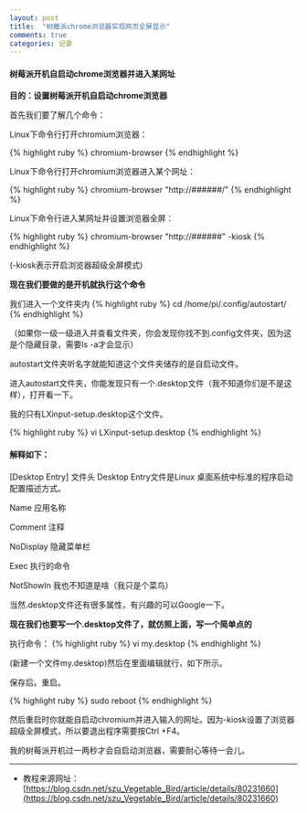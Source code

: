 ```yaml
---
layout: post
title:  "树莓派chrome浏览器实现网页全屏显示"
comments: true
categories: 记录
---
```


#### 树莓派开机自启动chrome浏览器并进入某网址

**目的：设置树莓派开机自启动chrome浏览器**

首先我们要了解几个命令： 

Linux下命令行打开chromium浏览器：

{% highlight ruby %}
chromium-browser
{% endhighlight %}

Linux下命令行打开chromium浏览器进入某个网址：

{% highlight ruby %}
chromium-browser "http://######/"
{% endhighlight %}

Linux下命令行进入某网址并设置浏览器全屏：

{% highlight ruby %}
chromium-browser "http://######" -kiosk
{% endhighlight %}

(-kiosk表示开启浏览器超级全屏模式)

**现在我们要做的是开机就执行这个命令**

我们进入一个文件夹内
{% highlight ruby %}
cd  /home/pi/.config/autostart/
{% endhighlight %}

（如果你一级一级进入并查看文件夹，你会发现你找不到.config文件夹，因为这是个隐藏目录，需要ls -a才会显示） 

autostart文件夹听名字就能知道这个文件夹储存的是自启动文件。 

进入autostart文件夹，你能发现只有一个.desktop文件（我不知道你们是不是这样），打开看一下。 

我的只有LXinput-setup.desktop这个文件。

{% highlight ruby %}
vi LXinput-setup.desktop
{% endhighlight %}

#### 解释如下： 

[Desktop Entry] 文件头 Desktop Entry文件是Linux 桌面系统中标准的程序启动配置描述方式。 

Name 应用名称 

Comment 注释 

NoDisplay 隐藏菜单栏 

Exec 执行的命令 

NotShowIn 我也不知道是啥（我只是个菜鸟） 

当然.desktop文件还有很多属性，有兴趣的可以Google一下。

**现在我们也要写一个.desktop文件了，就仿照上面，写一个简单点的**

执行命令：
{% highlight ruby %}
vi my.desktop
{% endhighlight %}

(新建一个文件my.desktop)然后在里面编辑就行，如下所示。 


保存后。重启。 

{% highlight ruby %}
sudo reboot
{% endhighlight %}

然后重启时你就能自启动chromium并进入输入的网址。因为-kiosk设置了浏览器超级全屏模式，所以要退出程序需要按Ctrl +F4。

我的树莓派开机过一两秒才会自启动浏览器，需要耐心等待一会儿。

---
* 教程来源网址：[https://blog.csdn.net/szu_Vegetable_Bird/article/details/80231660](https://blog.csdn.net/szu_Vegetable_Bird/article/details/80231660)
